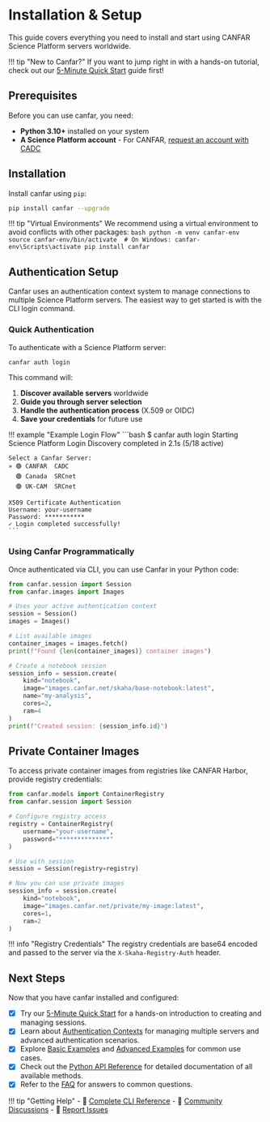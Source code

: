 # Installation & Setup

This guide covers everything you need to install and start using CANFAR Science Platform servers worldwide.

!!! tip "New to Canfar?"
    If you want to jump right in with a hands-on tutorial, check out our [5-Minute Quick Start](quick-start.md) guide first!

## Prerequisites

Before you can use canfar, you need:

- **Python 3.10+** installed on your system
- **A Science Platform account** - For CANFAR, [request an account with CADC](https://www.cadc-ccda.hia-iha.nrc-cnrc.gc.ca/en/auth/request.html)

## Installation

Install canfar using `pip`:

```bash
pip install canfar --upgrade
```

!!! tip "Virtual Environments"
    We recommend using a virtual environment to avoid conflicts with other packages:
    ```bash
    python -m venv canfar-env
    source canfar-env/bin/activate  # On Windows: canfar-env\Scripts\activate
    pip install canfar
    ```

## Authentication Setup

Canfar uses an authentication context system to manage connections to multiple Science Platform servers. The easiest way to get started is with the CLI login command.

### Quick Authentication

To authenticate with a Science Platform server:

```bash
canfar auth login
```

This command will:

1. **Discover available servers** worldwide
2. **Guide you through server selection**
3. **Handle the authentication process** (X.509 or OIDC)
4. **Save your credentials** for future use

!!! example "Example Login Flow"
    ```bash
    $ canfar auth login
    Starting Science Platform Login
    Discovery completed in 2.1s (5/18 active)

    Select a Canfar Server:
    » 🟢 CANFAR  CADC
      🟢 Canada  SRCnet
      🟢 UK-CAM  SRCnet

    X509 Certificate Authentication
    Username: your-username
    Password: ***********
    ✓ Login completed successfully!
    ```

### Using Canfar Programmatically

Once authenticated via CLI, you can use Canfar in your Python code:

```python
from canfar.session import Session
from canfar.images import Images

# Uses your active authentication context
session = Session()
images = Images()

# List available images
container_images = images.fetch()
print(f"Found {len(container_images)} container images")

# Create a notebook session
session_info = session.create(
    kind="notebook",
    image="images.canfar.net/skaha/base-notebook:latest",
    name="my-analysis",
    cores=2,
    ram=4
)
print(f"Created session: {session_info.id}")
```

## Private Container Images

To access private container images from registries like CANFAR Harbor, provide registry credentials:

```python
from canfar.models import ContainerRegistry
from canfar.session import Session

# Configure registry access
registry = ContainerRegistry(
    username="your-username",
    password="**************"
)

# Use with session
session = Session(registry=registry)

# Now you can use private images
session_info = session.create(
    kind="notebook",
    image="images.canfar.net/private/my-image:latest",
    cores=1,
    ram=2
)
```

!!! info "Registry Credentials"
    The registry credentials are base64 encoded and passed to the server via the `X-Skaha-Registry-Auth` header.

## Next Steps

Now that you have canfar installed and configured:

- [x] Try our [5-Minute Quick Start](quick-start.md) for a hands-on introduction to creating and managing sessions.
- [x] Learn about [Authentication Contexts](authentication-contexts.md) for managing multiple servers and advanced authentication scenarios.
- [x] Explore [Basic Examples](examples.md) and [Advanced Examples](advanced-examples.md) for common use cases.
- [x] Check out the [Python API Reference](session.md) for detailed documentation of all available methods.
- [x] Refer to the [FAQ](faq.md) for answers to common questions.

!!! tip "Getting Help"
    - 📖 [Complete CLI Reference](cli-help.md)
    - 💬 [Community Discussions](https://github.com/opencadc/canfar/discussions)
    - 🐛 [Report Issues](bug-reports.md)
